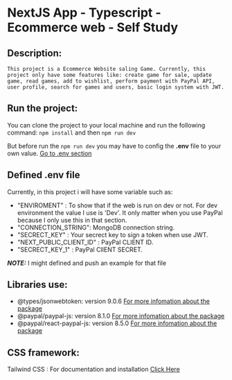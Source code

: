 # NextJS App - Typescript - Ecommerce web - Self Study

## Description:
    This project is a Ecommerce Website saling Game. Currently, this project only have some features like: create game for sale, update game, read games, add to wishlist, perform payment with PayPal API, user profile, search for games and users, basic login system with JWT.

## Run the project:
 You can clone the project to your local machine and run the following command: ```npm install``` and then ```npm run dev```

 But before run the ```npm run dev``` you may have to config the __.env__ file to your own value. [Go to .env section](#defined-env-file)

## Defined .env file
Currently, in this project i will have some variable such as:
- "ENVIROMENT" : To show that if the web is run on dev or not. For dev environment the value I use is 'Dev'. It only matter when you use PayPal because I only use this in that section.
- "CONNECTION_STRING": MongoDB connection string.
- "SECRECT_KEY" : Your secrect key to sign a token when use JWT.
- "NEXT_PUBLIC_CLIENT_ID" : PayPal CLIENT ID.
- "SECRECT_KEY_1" : PayPal ClIENT SECRET.

**_NOTE:_**  I might defined and push an example for that file

## Libraries use:
- @types/jsonwebtoken: version 9.0.6 [For more infomation about the package](#https://www.npmjs.com/package/@types/jsonwebtoken)
- @paypal/paypal-js: version 8.1.0 [For more infomation about the package](#https://www.npmjs.com/package/@paypal/paypal-js)
- @paypal/react-paypal-js: version 8.5.0 [For more infomation about the package](#https://www.npmjs.com/package/@paypal/react-paypal-js)



## CSS framework:
Tailwind CSS : For documentation and installation [Click Here](#https://tailwindcss.com/docs/installation)

